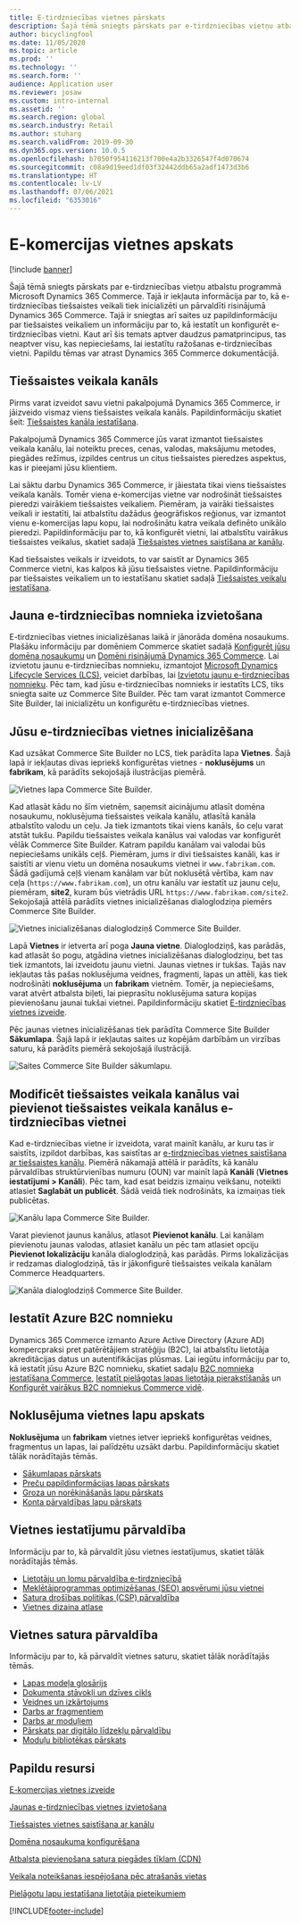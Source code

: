 ```yaml
---
title: E-tirdzniecības vietnes pārskats
description: Šajā tēmā sniegts pārskats par e-tirdzniecības vietņu atbalstu programmā Microsoft Dynamics 365 Commerce.
author: bicyclingfool
ms.date: 11/05/2020
ms.topic: article
ms.prod: ''
ms.technology: ''
ms.search.form: ''
audience: Application user
ms.reviewer: josaw
ms.custom: intro-internal
ms.assetid: ''
ms.search.region: global
ms.search.industry: Retail
ms.author: stuharg
ms.search.validFrom: 2019-09-30
ms.dyn365.ops.version: 10.0.5
ms.openlocfilehash: b7050f954116213f700e4a2b3326547f4d070674
ms.sourcegitcommit: c08a9d19eed1df03f32442ddb65a2adf1473d3b6
ms.translationtype: HT
ms.contentlocale: lv-LV
ms.lasthandoff: 07/06/2021
ms.locfileid: "6353016"
---
```

# <a name="e-commerce-site-overview"></a>E-komercijas vietnes apskats

[!include [banner](includes/banner.md)]

Šajā tēmā sniegts pārskats par e-tirdzniecības vietņu atbalstu programmā Microsoft Dynamics 365 Commerce. Tajā ir iekļauta informācija par to, kā e-tirdzniecības tiešsaistes veikali tiek inicializēti un pārvaldīti risinājumā Dynamics 365 Commerce. Tajā ir sniegtas arī saites uz papildinformāciju par tiešsaistes veikaliem un informāciju par to, kā iestatīt un konfigurēt e-tirdzniecības vietni. Kaut arī šis temats aptver daudzus pamatprincipus, tas neaptver visu, kas nepieciešams, lai iestatītu ražošanas e-tirdzniecības vietni. Papildu tēmas var atrast Dynamics 365 Commerce dokumentācijā.

## <a name="online-store-channel"></a>Tiešsaistes veikala kanāls

Pirms varat izveidot savu vietni pakalpojumā Dynamics 365 Commerce, ir jāizveido vismaz viens tiešsaistes veikala kanāls. Papildinformāciju skatiet šeit: [Tiešsaistes kanāla iestatīšana](channel-setup-online.md). 

Pakalpojumā Dynamics 365 Commerce jūs varat izmantot tiešsaistes veikala kanālu, lai noteiktu preces, cenas, valodas, maksājumu metodes, piegādes režīmus, izpildes centrus un citus tiešsaistes pieredzes aspektus, kas ir pieejami jūsu klientiem.

Lai sāktu darbu Dynamics 365 Commerce, ir jāiestata tikai viens tiešsaistes veikala kanāls. Tomēr viena e-komercijas vietne var nodrošināt tiešsaistes pieredzi vairākiem tiešsaistes veikaliem. Piemēram, ja vairāki tiešsaistes veikali ir iestatīti, lai atbalstītu dažādus ģeogrāfiskos reģionus, var izmantot vienu e-komercijas lapu kopu, lai nodrošinātu katra veikala definēto unikālo pieredzi. Papildinformāciju par to, kā konfigurēt vietni, lai atbalstītu vairākus tiešsaistes veikalus, skatiet sadaļā [Tiešsaistes vietnes saistīšana ar kanālu](associate-site-online-store.md).

Kad tiešsaistes veikals ir izveidots, to var saistīt ar Dynamics 365 Commerce vietni, kas kalpos kā jūsu tiešsaistes vietne. Papildinformāciju par tiešsaistes veikaliem un to iestatīšanu skatiet sadaļā [Tiešsaistes veikalu iestatīšana](/dynamics365/unified-operations/retail/online-stores).

## <a name="deploy-a-new-e-commerce-tenant"></a>Jauna e-tirdzniecības nomnieka izvietošana

E-tirdzniecības vietnes inicializēšanas laikā ir jānorāda domēna nosaukums. Plašāku informāciju par domēniem Commerce skatiet sadaļā [Konfigurēt jūsu domēna nosaukumu](configure-your-domain-name.md) un [Domēni risinājumā Dynamics 365 Commerce](domains-commerce.md). Lai izvietotu jaunu e-tirdzniecības nomnieku, izmantojot [Microsoft Dynamics Lifecycle Services (LCS)](/dynamics365/unified-operations/dev-itpro/lifecycle-services/lcs-user-guide), veiciet darbības, lai [Izvietotu jaunu e-tirdzniecības nomnieku](deploy-ecommerce-site.md). Pēc tam, kad jūsu e-tirdzniecības nomnieks ir iestatīts LCS, tiks sniegta saite uz Commerce Site Builder. Pēc tam varat izmantot Commerce Site Builder, lai inicializētu un konfigurētu e-tirdzniecības vietnes.

## <a name="initialize-your-e-commerce-site"></a>Jūsu e-tirdzniecības vietnes inicializēšana

Kad uzsākat Commerce Site Builder no LCS, tiek parādīta lapa **Vietnes**. Šajā lapā ir iekļautas divas iepriekš konfigurētas vietnes - **noklusējums** un **fabrikam**, kā parādīts sekojošajā ilustrācijas piemērā.

![Vietnes lapa Commerce Site Builder.](media/e-commerce-site-01.png)

Kad atlasāt kādu no šīm vietnēm, saņemsit aicinājumu atlasīt domēna nosaukumu, noklusējuma tiešsaistes veikala kanālu, atlasītā kanāla atbalstīto valodu un ceļu. Ja tiek izmantots tikai viens kanāls, šo ceļu varat atstāt tukšu. Papildu tiešsaistes veikala kanālus vai valodas var konfigurēt vēlāk Commerce Site Builder. Katram papildu kanālam vai valodai būs nepieciešams unikāls ceļš. Piemēram, jums ir divi tiešsaistes kanāli, kas ir saistīti ar vienu vietu un domēna nosaukums vietnei ir `www.fabrikam.com`. Šādā gadījumā ceļš vienam kanālam var būt noklusētā vērtība, kam nav ceļa (`https://www.fabrikam.com`), un otru kanālu var iestatīt uz jaunu ceļu, piemēram, **site2**, kuram būs vietrādis URL `https://www.fabrikam.com/site2`. Sekojošajā attēlā parādīts vietnes inicializēšanas dialoglodziņa piemērs Commerce Site Builder.

![Vietnes inicializēšanas dialoglodziņš Commerce Site Builder.](media/e-commerce-site-02.png)

Lapā **Vietnes** ir ietverta arī poga **Jauna vietne**. Dialoglodziņš, kas parādās, kad atlasāt šo pogu, atgādina vietnes inicializēšanas dialoglodziņu, bet tas tiek izmantots, lai izveidotu jaunu vietni. Jaunas vietnes ir tukšas. Tajās nav iekļautas tās pašas noklusējuma veidnes, fragmenti, lapas un attēli, kas tiek nodrošināti **noklusējuma** un **fabrikam** vietnēm. Tomēr, ja nepieciešams, varat atvērt atbalsta biļeti, lai pieprasītu noklusējuma satura kopijas pievienošanu jaunai tukšai vietnei. Papildinformāciju skatiet [E-tirdzniecības vietnes izveide](create-ecommerce-site.md).

Pēc jaunas vietnes inicializēšanas tiek parādīta Commerce Site Builder **Sākumlapa**. Šajā lapā ir iekļautas saites uz kopējām darbībām un virzības saturu, kā parādīts piemērā sekojošajā ilustrācijā.

![Saites Commerce Site Builder sākumlapu.](media/e-commerce-site-03.png)

## <a name="modify-online-store-channels-or-add-online-store-channels-to-an-e-commerce-site"></a>Modificēt tiešsaistes veikala kanālus vai pievienot tiešsaistes veikala kanālus e-tirdzniecības vietnei

Kad e-tirdzniecības vietne ir izveidota, varat mainīt kanālu, ar kuru tas ir saistīts, izpildot darbības, kas saistītas ar [e-tirdzniecības vietnes saistīšana ar tiešsaistes kanālu](associate-site-online-store.md). Piemērā nākamajā attēlā ir parādīts, kā kanālu pārvaldības struktūrvienības numuru (OUN) var mainīt lapā **Kanāli** (**Vietnes iestatījumi \> Kanāli**). Pēc tam, kad esat beidzis izmaiņu veikšanu, noteikti atlasiet **Saglabāt un publicēt**. Šādā veidā tiek nodrošināts, ka izmaiņas tiek publicētas.

![Kanālu lapa Commerce Site Builder.](media/e-commerce-site-04.png)

Varat pievienot jaunus kanālus, atlasot **Pievienot kanālu**. Lai kanālam pievienotu jaunas valodas, atlasiet kanālu un pēc tam atlasiet opciju **Pievienot lokalizāciju** kanāla dialoglodziņā, kas parādās. Pirms lokalizācijas ir redzamas dialoglodziņā, tās ir jākonfigurē tiešsaistes veikala kanālam Commerce Headquarters.

![Kanāla dialoglodziņš Commerce Site Builder.](media/e-commerce-site-05.png)

## <a name="set-up-an-azure-b2c-tenant"></a>Iestatīt Azure B2C nomnieku

Dynamics 365 Commerce izmanto Azure Active Directory (Azure AD) kompercpraksi pret patērētājiem stratēģiju (B2C), lai atbalstītu lietotāja akreditācijas datus un autentifikācijas plūsmas. Lai iegūtu informāciju par to, kā iestatīt jūsu Azure B2C nomnieku, skatiet sadaļu [B2C nomnieka iestatīšana Commerce](set-up-b2c-tenant.md), [Iestatīt pielāgotas lapas lietotāja pierakstīšanās](custom-pages-user-logins.md) un [Konfigurēt vairākus B2C nomniekus Commerce vidē](configure-multi-b2c-tenants.md).

## <a name="overview-of-the-default-site-pages"></a>Noklusējuma vietnes lapu apskats

**Noklusējuma** un **fabrikam** vietnes ietver iepriekš konfigurētas veidnes, fragmentus un lapas, lai palīdzētu uzsākt darbu. Papildinformāciju skatiet tālāk norādītajās tēmās.

- [Sākumlapas pārskats](quick-tour-home-page.md)
- [Preču papildinformācijas lapas pārskats](quick-tour-pdp.md)
- [Groza un norēķināšanās lapu pārskats](quick-tour-cart-checkout.md)
- [Konta pārvaldības lapu pārskats](quick-tour-account-management.md)

## <a name="manage-site-settings"></a>Vietnes iestatījumu pārvaldība

Informāciju par to, kā pārvaldīt jūsu vietnes iestatījumus, skatiet tālāk norādītajās tēmās.

- [Lietotāju un lomu pārvaldība e-tirdzniecībā](manage-ecommerce-users-roles.md)
- [Meklētājprogrammas optimizēšanas (SEO) apsvērumi jūsu vietnei](/search-engine-optimization-considerations.md)
- [Satura drošības politikas (CSP) pārvaldība](manage-csp.md)
- [Vietnes dizaina atlase](select-site-theme.md)

## <a name="manage-site-content"></a>Vietnes satura pārvaldība

Informāciju par to, kā pārvaldīt vietnes saturu, skatiet tālāk norādītajās tēmās.

- [Lapas modeļa glosārijs](page-elements-overview.md)
- [Dokumenta stāvokļi un dzīves cikls](document-states-overview.md)
- [Veidnes un izkārtojums](templates-layouts-overview.md)
- [Darbs ar fragmentiem](work-with-fragments.md)
- [Darbs ar moduļiem](work-with-modules.md)
- [Pārskats par digitālo līdzekļu pārvaldību](dam-overview.md)
- [Moduļu bibliotēkas pārskats](starter-kit-overview.md)

## <a name="additional-resources"></a>Papildu resursi

[E-komercijas vietnes izveide](create-ecommerce-site.md)

[Jaunas e-tirdzniecības vietnes izvietošana](deploy-ecommerce-site.md)

[Tiešsaistes vietnes saistīšana ar kanālu](associate-site-online-store.md)

[Domēna nosaukuma konfigurēšana](configure-your-domain-name.md)

[Atbalsta pievienošana satura piegādes tīklam (CDN)](add-cdn-support.md)

[Veikala noteikšanas iespējošana pēc atrašanās vietas](enable-store-detection.md)

[Pielāgotu lapu iestatīšana lietotāja pieteikumiem](custom-pages-user-logins.md)


[!INCLUDE[footer-include](../includes/footer-banner.md)]